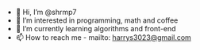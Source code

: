 - 👋 Hi, I’m @shrmp7
- 👀 I’m interested in programming, math and coffee
- 🌱 I’m currently learning algorithms and front-end
- 📫 How to reach me - mailto: harrys3023@gmail.com

<!---
shrmp7/shrmp7 is a ✨ special ✨ repository because its `README.md` (this file) appears on your GitHub profile.
You can click the Preview link to take a look at your changes.
--->
